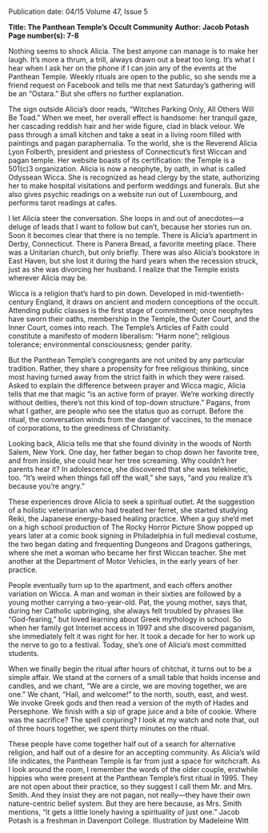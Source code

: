 Publication date: 04/15
Volume 47, Issue 5

**Title: The Panthean Temple’s Occult Community**
**Author: Jacob Potash**
**Page number(s): 7-8**

Nothing seems to shock Alicia. The best anyone can manage is to make her laugh. It’s more a thrum, a trill, always drawn out a beat too long. It’s what I hear when I ask her on the phone if I can join any of the events at the Panthean Temple. Weekly rituals are open to the public, so she sends me a friend request on Facebook and tells me that next Saturday’s gathering will be an “Ostara.” But she offers no further explanation.


The sign outside Alicia’s door reads, “Witches Parking Only, All Others Will Be Toad.” When we meet, her overall effect is handsome: her tranquil gaze, her cascading reddish hair and her wide figure, clad in black velour. We pass through a small kitchen and take a seat in a living room filled with paintings and pagan paraphernalia. To the world, she is the Reverend Alicia Lyon Folberth, president and priestess of Connecticut’s first Wiccan and pagan temple. Her website boasts of its certification: the Temple is a 501(c)3 organization. Alicia is now a neophyte, by oath, in what is called Odyssean Wicca. She is recognized as head clergy by the state, authorizing her to make hospital visitations and perform weddings and funerals. But she also gives psychic readings on a website run out of Luxembourg, and performs tarot readings at cafes.


I let Alicia steer the conversation. She loops in and out of anecdotes—a deluge of leads that I want to follow but can’t, because her stories run on. Soon it becomes clear that there is no temple. There is Alicia’s apartment in Derby, Connecticut. There is Panera Bread, a favorite meeting place. There was a Unitarian church, but only briefly. There was also Alicia’s bookstore in East Haven, but she lost it during the hard years when the recession struck, just as she was divorcing her husband. I realize that the Temple exists wherever Alicia may be.


Wicca is a religion that’s hard to pin down. Developed in mid-twentieth-century England, it draws on ancient and modern conceptions of the occult. Attending public classes is the first stage of commitment; once neophytes have sworn their oaths, membership in the Temple, the Outer Court, and the Inner Court, comes into reach. The Temple’s Articles of Faith could constitute a manifesto of modern liberalism: “Harm none”; religious tolerance; environmental consciousness; gender parity.


But the Panthean Temple’s congregants are not united by any particular tradition. Rather, they share a propensity for free religious thinking, since most having turned away from the strict faith in which they were raised. Asked to explain the difference between prayer and Wicca magic, Alicia tells that me that magic “is an active form of prayer. We’re working directly without deities, there’s not this kind of top-down structure.” Pagans, from what I gather, are people who see the status quo as corrupt. Before the ritual, the conversation winds from the danger of vaccines, to the menace of corporations, to the greediness of Christianity.


Looking back, Alicia tells me that she found divinity in the woods of North Salem, New York. One day, her father began to chop down her favorite tree, and from inside, she could hear her tree screaming. Why couldn’t her parents hear it? In adolescence, she discovered that she was telekinetic, too. “It’s weird when things fall off the wall,” she says, “and you realize it’s because you’re angry.”


These experiences drove Alicia to seek a spiritual outlet. At the suggestion of a holistic veterinarian who had treated her ferret, she started studying Reiki, the Japanese energy-based healing practice. When a guy she’d met on a high school production of The Rocky Horror Picture Show popped up years later at a comic book signing in Philadelphia in full medieval costume, the two began dating and frequenting Dungeons and Dragons gatherings, where she met a woman who became her first Wiccan teacher. She met another at the Department of Motor Vehicles, in the early years of her practice.


People eventually turn up to the apartment, and each offers another variation on Wicca. A man and woman in their sixties are followed by a young mother carrying a two-year-old. Pat, the young mother, says that, during her Catholic upbringing, she always felt troubled by phrases like “God-fearing,” but loved learning about Greek mythology in school. So when her family got Internet access in 1997 and she discovered paganism, she immediately felt it was right for her. It took a decade for her to work up the nerve to go to a festival. Today, she’s one of Alicia’s most committed students.


When we finally begin the ritual after hours of chitchat, it turns out to be a simple affair. We stand at the corners of a small table that holds incense and candles, and we chant, “We are a circle, we are moving together, we are one.” We chant, “Hail, and welcome!” to the north, south, east, and west. We invoke Greek gods and then read a version of the myth of Hades and Persephone. We finish with a sip of grape juice and a bite of cookie. Where was the sacrifice? The spell conjuring? I look at my watch and note that, out of three hours together, we spent thirty minutes on the ritual.


These people have come together half out of a search for alternative religion, and half out of a desire for an accepting community. As Alicia’s wild life indicates, the Panthean Temple is far from just a space for witchcraft. As I look around the room, I remember the words of the older couple, erstwhile hippies who were present at the Panthean Temple’s first ritual in 1995. They are not open about their practice, so they suggest I call them Mr. and Mrs. Smith. And they insist they are not pagan, not really—they have their own nature-centric belief system. But they are here because, as Mrs. Smith mentions, “it gets a little lonely having a spirituality of just one.” 
Jacob Potash is a freshman in 
Davenport College. 
Illustration by Madeleine Witt